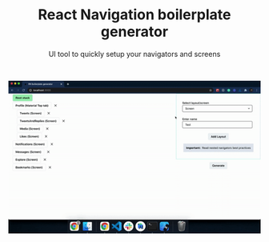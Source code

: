 <div align="center">
<h1>React Navigation boilerplate generator</h1>

<p>UI tool to quickly setup your navigators and screens</p>
<br />
</div>

![](demo.gif)
